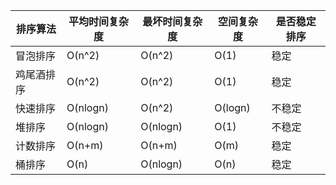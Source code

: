 排序算法 | 平均时间复杂度 | 最坏时间复杂度 | 空间复杂度 | 是否稳定排序
---|---|---|---|---
冒泡排序 | O(n^2) | O(n^2) | O(1) | 稳定 
鸡尾酒排序| O(n^2) | O(n^2) | O(1) | 稳定 
快速排序| O(nlogn) | O(n^2) | O(logn) | 不稳定 
堆排序| O(nlogn) | O(nlogn) | O(1) | 不稳定 
计数排序| O(n+m) | O(n+m) | O(m) | 稳定 
桶排序| O(n) | O(nlogn) | O(n) | 稳定 